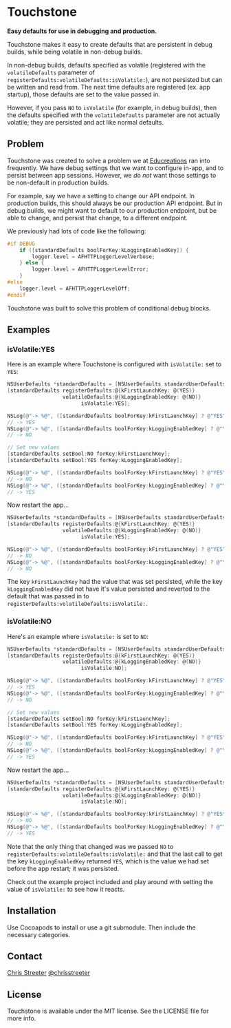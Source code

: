 # Touchstone

**Easy defaults for use in debugging and production.**

Touchstone makes it easy to create defaults that are persistent in debug builds, while being volatile in non-debug builds.

In non-debug builds, defaults specified as volatile (registered with the `volatileDefaults` parameter of `registerDefaults:volatileDefaults:isVolatile:`), are not persisted but can be written and read from. The next time defaults are registered (ex. app startup), those defaults are set to the value passed in.

However, if you pass `NO` to `isVolatile` (for example, in debug builds), then the defaults specified with the `volatileDefaults` parameter are not actually volatile; they are persisted and act like normal defaults.

## Problem

Touchstone was created to solve a problem we at [Educreations](http://www.educreations.com) ran into frequently. We have debug settings that we want to configure in-app, and to persist between app sessions. However, we *do not* want those settings to be non-default in production builds.

For example, say we have a setting to change our API endpoint. In production builds, this should always be our production API endpoint. But in debug builds, we might want to default to our production endpoint, but be able to change, and persist that change, to a different endpoint.

We previously had lots of code like the following:

```objective-c
#if DEBUG
    if ([standardDefaults boolForKey:kLoggingEnabledKey]) {
        logger.level = AFHTTPLoggerLevelVerbose;
    } else {
        logger.level = AFHTTPLoggerLevelError;
    }
#else
    logger.level = AFHTTPLoggerLevelOff;
#endif
```

Touchstone was built to solve this problem of conditional debug blocks.

## Examples

### isVolatile:YES

Here is an example where Touchstone is configured with `isVolatile:` set to `YES`:


```objective-c
NSUserDefaults *standardDefaults = [NSUserDefaults standardUserDefaults];
[standardDefaults registerDefaults:@{kFirstLaunchKey: @(YES)}
                  volatileDefaults:@{kLoggingEnabledKey: @(NO)}
                        isVolatile:YES];

NSLog(@"-> %@", ([standardDefaults boolForKey:kFirstLaunchKey] ? @"YES" : @"NO"));
// -> YES
NSLog(@"-> %@", ([standardDefaults boolForKey:kLoggingEnabledKey] ? @"YES" : @"NO"));
// -> NO

// Set new values
[standardDefaults setBool:NO forKey:kFirstLaunchKey];
[standardDefaults setBool:YES forKey:kLoggingEnabledKey];

NSLog(@"-> %@", ([standardDefaults boolForKey:kFirstLaunchKey] ? @"YES" : @"NO"));
// -> NO
NSLog(@"-> %@", ([standardDefaults boolForKey:kLoggingEnabledKey] ? @"YES" : @"NO"));
// -> YES
```

Now restart the app...

```objective-c
NSUserDefaults *standardDefaults = [NSUserDefaults standardUserDefaults];
[standardDefaults registerDefaults:@{kFirstLaunchKey: @(YES)}
                  volatileDefaults:@{kLoggingEnabledKey: @(NO)}
                        isVolatile:YES];

NSLog(@"-> %@", ([standardDefaults boolForKey:kFirstLaunchKey] ? @"YES" : @"NO"));
// -> NO
NSLog(@"-> %@", ([standardDefaults boolForKey:kLoggingEnabledKey] ? @"YES" : @"NO"));
// -> NO
```

The key `kFirstLaunchKey` had the value that was set persisted, while the key `kLoggingEnabledKey` did not have it's value persisted and reverted to the default that was passed in to `registerDefaults:volatileDefaults:isVolatile:`.

### isVolatile:NO

Here's an example where `isVolatile:` is set to `NO`:

```objective-c
NSUserDefaults *standardDefaults = [NSUserDefaults standardUserDefaults];
[standardDefaults registerDefaults:@{kFirstLaunchKey: @(YES)}
                  volatileDefaults:@{kLoggingEnabledKey: @(NO)}
                        isVolatile:NO];

NSLog(@"-> %@", ([standardDefaults boolForKey:kFirstLaunchKey] ? @"YES" : @"NO"));
// -> YES
NSLog(@"-> %@", ([standardDefaults boolForKey:kLoggingEnabledKey] ? @"YES" : @"NO"));
// -> NO

// Set new values
[standardDefaults setBool:NO forKey:kFirstLaunchKey];
[standardDefaults setBool:YES forKey:kLoggingEnabledKey];

NSLog(@"-> %@", ([standardDefaults boolForKey:kFirstLaunchKey] ? @"YES" : @"NO"));
// -> NO
NSLog(@"-> %@", ([standardDefaults boolForKey:kLoggingEnabledKey] ? @"YES" : @"NO"));
// -> YES
```

Now restart the app...

```objective-c
NSUserDefaults *standardDefaults = [NSUserDefaults standardUserDefaults];
[standardDefaults registerDefaults:@{kFirstLaunchKey: @(YES)}
                  volatileDefaults:@{kLoggingEnabledKey: @(NO)}
                        isVolatile:NO];

NSLog(@"-> %@", ([standardDefaults boolForKey:kFirstLaunchKey] ? @"YES" : @"NO"));
// -> NO
NSLog(@"-> %@", ([standardDefaults boolForKey:kLoggingEnabledKey] ? @"YES" : @"NO"));
// -> YES
```

Note that the only thing that changed was we passed `NO` to `registerDefaults:volatileDefaults:isVolatile:` and that the last call to get the key `kLoggingEnabledKey` returned `YES`, which is the value we had set before the app restart; it was persisted.

Check out the example project included and play around with setting the value of `isVolatile:` to see how it reacts.

## Installation

Use Cocoapods to install or use a git submodule. Then include the necessary categories.

## Contact

[Chris Streeter](http://github.com/streeter)
[@chrisstreeter](https://twitter.com/chrisstreeter)

## License

Touchstone is available under the MIT license. See the LICENSE file for more info.

